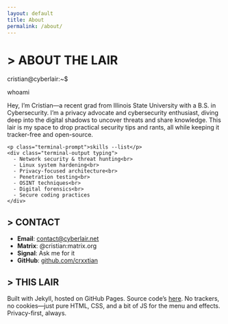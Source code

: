 ```yaml
---
layout: default
title: About
permalink: /about/
---
```


<div class="intro">
  <h1 class="glitch" data-text="> ABOUT THE LAIR">> ABOUT THE LAIR</h1>
</div>

<div class="terminal-window">
  <div class="terminal-header">
    <div class="terminal-dots">
      <span class="terminal-dot red"></span>
      <span class="terminal-dot yellow"></span>
      <span class="terminal-dot green"></span>
    </div>
    <span class="terminal-title">cristian@cyberlair:~$</span>
  </div>
  <div class="terminal-body">
    <p class="terminal-prompt">whoami</p>
    <div class="terminal-output typing">
      Hey, I’m Cristian—a recent grad from Illinois State University with a B.S. in Cybersecurity. I’m a privacy advocate and cybersecurity enthusiast, diving deep into the digital shadows to uncover threats and share knowledge. This lair is my space to drop practical security tips and rants, all while keeping it tracker-free and open-source.
    </div>

    <p class="terminal-prompt">skills --list</p>
    <div class="terminal-output typing">
      - Network security & threat hunting<br>
      - Linux system hardening<br>
      - Privacy-focused architecture<br>
      - Penetration testing<br>
      - OSINT techniques<br>
      - Digital forensics<br>
      - Secure coding practices
    </div>
  </div>
</div>

## > CONTACT

- **Email**: contact@cyberlair.net
- **Matrix**: @cristian:matrix.org
- **Signal**: Ask me for it
- **GitHub**: [github.com/crxxtian](https://github.com/crxxtian)

## > THIS LAIR

Built with Jekyll, hosted on GitHub Pages. Source code’s [here](https://github.com/crxxtian/crxxtian.github.io). No trackers, no cookies—just pure HTML, CSS, and a bit of JS for the menu and effects. Privacy-first, always.